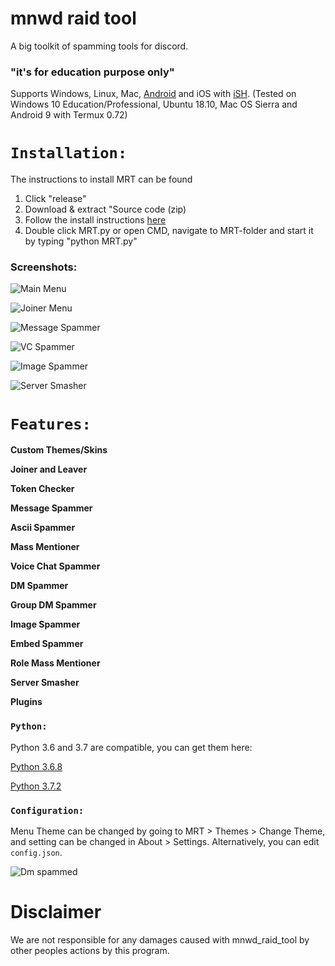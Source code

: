 # mnwd raid tool

A big toolkit of spamming tools for discord.

### "it's for education purpose only"

Supports Windows, Linux, Mac, [Android](https://github.com/meanwood/mnwd_raid_tool/wiki/How-to-set-up-Termux-to-run-MRT) and iOS with [iSH](https://ish.app/). (Tested on Windows 10 Education/Professional, Ubuntu 18.10, Mac OS Sierra and Android 9 with Termux 0.72)

# `Installation:`
The instructions to install MRT can be found 
1. Click "release"
2. Download & extract "Source code (zip)
3. Follow the install instructions [here](https://github.com/meanwood/mnwd_raid_tool/wiki/How-to-install-Python)
4. Double click MRT.py or open CMD, navigate to MRT-folder and start it by typing "python MRT.py"

### Screenshots:

![Main Menu](https://raw.githubusercontent.com/meanwood/mnwd_raid_tool/master/MRTFiles/extras/screenshots/main.png)

![Joiner Menu](https://raw.githubusercontent.com/meanwood/mnwd_raid_tool/master/MRTFiles/extras/screenshots/joiner.png)

![Message Spammer](https://raw.githubusercontent.com/meanwood/mnwd_raid_tool/master/MRTFiles/extras/screenshots/messagespammer.png)

![VC Spammer](https://raw.githubusercontent.com/meanwood/mnwd_raid_tool/master/MRTFiles/extras/screenshots/vcspammer.png)

![Image Spammer](https://raw.githubusercontent.com/meanwood/mnwd_raid_tool/master/MRTFiles/extras/screenshots/imagespammer.png)

![Server Smasher](https://raw.githubusercontent.com/meanwood/mnwd_raid_tool/master/MRTFiles/extras/screenshots/serversmasher.png)


# `Features:`

**Custom Themes/Skins**

**Joiner and Leaver**

**Token Checker**

**Message Spammer**

**Ascii Spammer**

**Mass Mentioner**

**Voice Chat Spammer**

**DM Spammer**

**Group DM Spammer**

**Image Spammer**

**Embed Spammer**

**Role Mass Mentioner**

**Server Smasher**

**Plugins**


### `Python:`

Python 3.6 and 3.7 are compatible, you can get them here:

[Python 3.6.8](https://www.python.org/downloads/release/python-368/)

[Python 3.7.2](https://www.python.org/downloads/release/python-373/)


### `Configuration:`

Menu Theme can be changed by going to MRT > Themes > Change Theme, and setting can be changed in About > Settings. Alternatively, you can edit `config.json`.

![Dm spammed](http://i.imgur.com/FoVOBQml.jpg)

# **Disclaimer**

We are not responsible for any damages caused with mnwd_raid_tool by other peoples actions by this program. 
